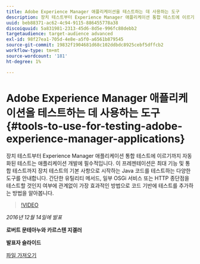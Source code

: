 ```yaml
---
title: Adobe Experience Manager 애플리케이션을 테스트하는 데 사용하는 도구
description: 장치 테스트부터 Experience Manager 애플리케이션 통합 테스트에 이르기까지 자동화된 테스트는 애플리케이션 개발에 필수적입니다. 이 프레젠테이션은 최대 기능 및 통합 테스트까지 장치 테스트의 기본 사항으로 시작하는 Java 코드를 테스트하는 다양한 도구를 안내합니다. 간단한 유틸리티 메서드, 일부 OSGi 서비스 또는 HTTP 종단점을 테스트할 것인지 여부에 관계없이 가장 효과적인 방법으로 코드 기반에 테스트를 추가하는 방법을 알아봅니다.
uuid: beb88371-ac62-4c94-9115-886455778a38
discoiquuid: 5a831981-2313-45d6-8d5e-996fc88debb2
targetaudience: target-audience advanced
exl-id: 98f27ea1-705d-4e8e-a5f0-a6561b879545
source-git-commit: 19832f1904681d68c102ddbdc8925cebf5dffcb2
workflow-type: tm+mt
source-wordcount: '181'
ht-degree: 1%

---
```


# Adobe Experience Manager 애플리케이션을 테스트하는 데 사용하는 도구{#tools-to-use-for-testing-adobe-experience-manager-applications}

장치 테스트부터 Experience Manager 애플리케이션 통합 테스트에 이르기까지 자동화된 테스트는 애플리케이션 개발에 필수적입니다. 이 프레젠테이션은 최대 기능 및 통합 테스트까지 장치 테스트의 기본 사항으로 시작하는 Java 코드를 테스트하는 다양한 도구를 안내합니다. 간단한 유틸리티 메서드, 일부 OSGi 서비스 또는 HTTP 종단점을 테스트할 것인지 여부에 관계없이 가장 효과적인 방법으로 코드 기반에 테스트를 추가하는 방법을 알아봅니다.

>[!VIDEO](https://video.tv.adobe.com/v/19302/?quality=9)

*2016년 12월 14일에 발표*

**로버트 문테아누와 카르스텐 지겔러**

**발표자 슬라이드**

[파일 가져오기](assets/aem-gems-tools-for-testing-12-14-16.pdf)
<!--
[Get back to the Overview](https://helpx.adobe.com/experience-manager/kt/eseminars/gems/aem-index.html)
-->
